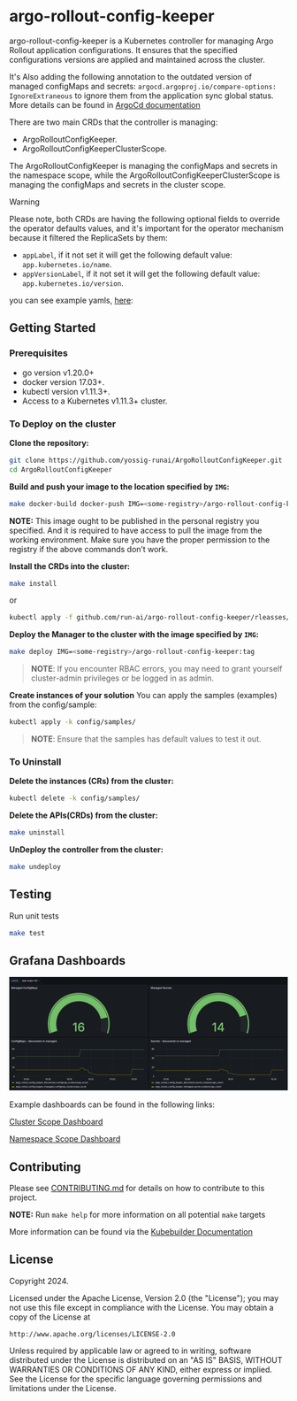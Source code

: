 # argo-rollout-config-keeper

argo-rollout-config-keeper is a Kubernetes controller for managing Argo Rollout application configurations. It ensures that the specified configurations versions are applied and maintained across the cluster.

It's Also adding the following annotation to the outdated version of managed configMaps and secrets: `argocd.argoproj.io/compare-options: IgnoreExtraneous` to ignore them from the application sync global status. More details can be found in [ArgoCd documentation](https://argo-cd.readthedocs.io/en/stable/user-guide/compare-options/)

There are two main CRDs that the controller is managing:
- ArgoRolloutConfigKeeper.
- ArgoRolloutConfigKeeperClusterScope.

The ArgoRolloutConfigKeeper is managing the configMaps and secrets in the namespace scope, while the ArgoRolloutConfigKeeperClusterScope is managing the configMaps and secrets in the cluster scope.

> [!WARNING]
>
> Please note, both CRDs are having the following optional fields to override the operator defaults values, and it's important for the operator mechanism because it filtered the ReplicaSets by them:
> - `appLabel`, if it not set it will get the following default value: `app.kubernetes.io/name`.
> - `appVersionLabel`, if it not set it will get the following default value: `app.kubernetes.io/version`.

you can see example yamls, [here](../config/samples/): 


## Getting Started

### Prerequisites
- go version v1.20.0+
- docker version 17.03+.
- kubectl version v1.11.3+.
- Access to a Kubernetes v1.11.3+ cluster.

### To Deploy on the cluster
**Clone the repository:**
```sh
git clone https://github.com/yossig-runai/ArgoRolloutConfigKeeper.git
cd ArgoRolloutConfigKeeper
```

**Build and push your image to the location specified by `IMG`:**

```sh
make docker-build docker-push IMG=<some-registry>/argo-rollout-config-keeper:tag
```

**NOTE:** This image ought to be published in the personal registry you specified.
And it is required to have access to pull the image from the working environment.
Make sure you have the proper permission to the registry if the above commands don’t work.

**Install the CRDs into the cluster:**

```sh
make install
```
or
```sh
kubectl apply -f github.com/run-ai/argo-rollout-config-keeper/rleasses/v0.0.1/argo-rollout-config-keeper.yaml
``` 


**Deploy the Manager to the cluster with the image specified by `IMG`:**

```sh
make deploy IMG=<some-registry>/argo-rollout-config-keeper:tag
```

> **NOTE**: If you encounter RBAC errors, you may need to grant yourself cluster-admin
privileges or be logged in as admin.

**Create instances of your solution**
You can apply the samples (examples) from the config/sample:

```sh
kubectl apply -k config/samples/
```

>**NOTE**: Ensure that the samples has default values to test it out.

### To Uninstall
**Delete the instances (CRs) from the cluster:**

```sh
kubectl delete -k config/samples/
```

**Delete the APIs(CRDs) from the cluster:**

```sh
make uninstall
```

**UnDeploy the controller from the cluster:**

```sh
make undeploy
```

## Testing
Run unit tests
 ```sh
 make test
 ```

## Grafana Dashboards

![](./docs/grafana%20dashboards/grafana.png)

Example dashboards can be found in the following links:

[Cluster Scope Dashboard](./docs/grafana%20dashboards/cluster-scope-dashboard.json)

[Namespace Scope Dashboard](./docs/grafana%20dashboards/namespace-scope-dashboard.json)

## Contributing

Please see [CONTRIBUTING.md](CONTRIBUTING.md) for details on how to contribute to this project.

**NOTE:** Run `make help` for more information on all potential `make` targets

More information can be found via the [Kubebuilder Documentation](https://book.kubebuilder.io/introduction.html)

## License

Copyright 2024.

Licensed under the Apache License, Version 2.0 (the "License");
you may not use this file except in compliance with the License.
You may obtain a copy of the License at

    http://www.apache.org/licenses/LICENSE-2.0

Unless required by applicable law or agreed to in writing, software
distributed under the License is distributed on an "AS IS" BASIS,
WITHOUT WARRANTIES OR CONDITIONS OF ANY KIND, either express or implied.
See the License for the specific language governing permissions and
limitations under the License.

